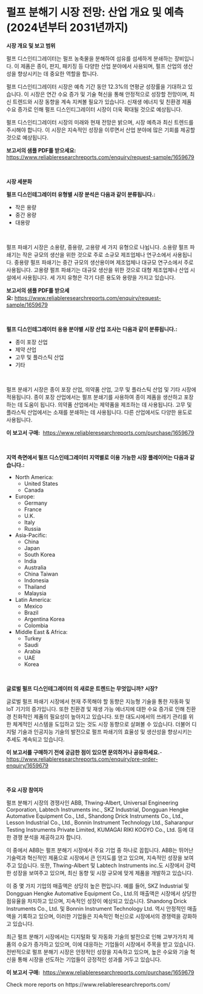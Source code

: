 <p><h1>펄프 분해기 시장 전망: 산업 개요 및 예측 (2024년부터 2031년까지)</h1></p><p><strong>시장 개요 및 보고 범위</strong></p>
<p><p>펄프 디스인티그레이터는 펄프 농축물을 분해하여 섬유를 섬세하게 분쇄하는 장비입니다. 이 제품은 종이, 판지, 패키징 등 다양한 산업 분야에서 사용되며, 펄프 산업의 생산성을 향상시키는 데 중요한 역할을 합니다. </p><p>펄프 디스인티그레이터 시장은 예측 기간 동안 12.3%의 연평균 성장률을 기대하고 있습니다. 이 시장은 연간 수요 증가 및 기술 혁신을 통해 안정적으로 성장할 전망이며, 최신 트렌드와 시장 동향을 계속 지켜볼 필요가 있습니다. 신재생 에너지 및 친환경 제품 수요 증가로 인해 펄프 디스인티그레이터 시장이 더욱 확대될 것으로 예상됩니다.</p><p>펄프 디스인티그레이터 시장의 미래와 현재 전망은 밝으며, 시장 예측과 최신 트렌드를 주시해야 합니다. 이 시장은 지속적인 성장을 이루면서 산업 분야에 많은 기회를 제공할 것으로 예상됩니다.</p></p>
<p><strong>보고서의 샘플 PDF를 받으세요:</strong> <a href="https://www.reliableresearchreports.com/enquiry/request-sample/1659679">https://www.reliableresearchreports.com/enquiry/request-sample/1659679</a></p>
<p>&nbsp;</p>
<p><strong>시장 세분화</strong></p>
<p><strong>펄프 디스인테그레이터 유형별 시장 분석은 다음과 같이 분류됩니다.:</strong></p>
<p><ul><li>작은 용량</li><li>중간 용량</li><li>대용량</li></ul></p>
<p>&nbsp;</p>
<p><p>펄프 파쇄기 시장은 소용량, 중용량, 고용량 세 가지 유형으로 나뉩니다. 소용량 펄프 파쇄기는 작은 규모의 생산을 위한 것으로 주로 소규모 제조업체나 연구소에서 사용됩니다. 중용량 펄프 파쇄기는 중간 규모의 생산용이며 제조업체나 대규모 연구소에서 주로 사용됩니다. 고용량 펄프 파쇄기는 대규모 생산을 위한 것으로 대형 제조업체나 산업 시설에서 사용됩니다. 세 가지 유형은 각기 다른 용도와 용량을 가지고 있습니다.</p></p>
<p><strong>보고서의 샘플 PDF를 받으세요:</strong>&nbsp;<a href="https://www.reliableresearchreports.com/enquiry/request-sample/1659679">https://www.reliableresearchreports.com/enquiry/request-sample/1659679</a></p>
<p>&nbsp;</p>
<p><strong> 펄프 디스인테그레이터 응용 분야별 시장 산업 조사는 다음과 같이 분류됩니다.:</strong></p>
<p><ul><li>종이 포장 산업</li><li>제약 산업</li><li>고무 및 플라스틱 산업</li><li>기타</li></ul></p>
<p>&nbsp;</p>
<p><p>펄프 분쇄기 시장은 종이 포장 산업, 의약품 산업, 고무 및 플라스틱 산업 및 기타 시장에 적용됩니다. 종이 포장 산업에서는 펄프 분쇄기를 사용하여 종이 제품을 생산하고 포장하는 데 도움이 됩니다. 의약품 산업에서는 제약품을 제조하는 데 사용됩니다. 고무 및 플라스틱 산업에서는 소재를 분쇄하는 데 사용됩니다. 다른 산업에서도 다양한 용도로 사용됩니다.</p></p>
<p><strong>이 보고서 구매:</strong>&nbsp; <a href="https://www.reliableresearchreports.com/purchase/1659679">https://www.reliableresearchreports.com/purchase/1659679</a></p>
<p>&nbsp;</p>
<p><strong>지역 측면에서 펄프 디스인테그레이터 지역별로 이용 가능한 시장 플레이어는 다음과 같습니다.:</strong></p>
<p><ul>
    <li>
        North America:
        <ul>
            <li>United States</li>
            <li>Canada</li>
        </ul>
    </li>
    <li>
        Europe:
        <ul>
            <li>Germany</li>
            <li>France</li>
            <li>U.K.</li>
            <li>Italy</li>
            <li>Russia</li>
        </ul>
    </li>
    <li>
        Asia-Pacific:
        <ul>
            <li>China</li>
            <li>Japan</li>
            <li>South Korea</li>
            <li>India</li>
            <li>Australia</li>
            <li>China Taiwan</li>
            <li>Indonesia</li>
            <li>Thailand</li>
            <li>Malaysia</li>
        </ul>
    </li>
    <li>
        Latin America:
        <ul>
            <li>Mexico</li>
            <li>Brazil</li>
            <li>Argentina Korea</li>
            <li>Colombia</li>
        </ul>
    </li>
    <li>
        Middle East & Africa:
        <ul>
            <li>Turkey</li>
            <li>Saudi</li>
            <li>Arabia</li>
            <li>UAE</li>
            <li>Korea</li>
        </ul>
    </li>
    </ul></p>
<p>&nbsp;</p>
<p><strong>글로벌 펄프 디스인테그레이터 의 새로운 트렌드는 무엇입니까? 시장?</strong></p>
<p><p>글로벌 펄프 파쇄기 시장에서 현재 주목해야 할 동향은 지능형 기술을 통한 자동화 및 IoT 기기의 증가입니다. 또한 친환경 및 재생 가능 에너지에 대한 수요 증가로 인해 친환경 친화적인 제품의 필요성이 높아지고 있습니다. 또한 대도시에서의 쓰레기 관리를 위한 체계적인 시스템을 도입하고 있는 것도 시장 동향으로 살펴볼 수 있습니다. 더불어 디지털 기술과 인공지능 기술의 발전으로 펄프 파쇄기의 효율성 및 생산성을 향상시키는 추세도 계속되고 있습니다.</p></p>
<p><strong>이 보고서를 구매하기 전에 궁금한 점이 있으면 문의하거나 공유하세요.</strong>- <a href="https://www.reliableresearchreports.com/enquiry/pre-order-enquiry/1659679">https://www.reliableresearchreports.com/enquiry/pre-order-enquiry/1659679</a></p>
<p>&nbsp;</p>
<p><strong>주요 시장 참여자</strong></p>
<p><p>펄프 분해기 시장의 경쟁사인 ABB, Thwing-Albert, Universal Engineering Corporation, Labtech Instruments inc., SKZ Industrial, Dongguan Hengke Automative Equipment Co., Ltd., Shandong Drick Instruments Co., Ltd., Lesson Industrial Co., Ltd., Bonnin Instrument Technology Ltd., Saharanpur Testing Instruments Private Limited, KUMAGAI RIKI KOGYO Co., Ltd. 등에 대한 경쟁 분석을 제공하고자 합니다.</p><p>이 중에서 ABB는 펄프 분해기 시장에서 주요 기업 중 하나로 꼽힙니다. ABB는 뛰어난 기술력과 혁신적인 제품으로 시장에서 큰 인지도를 얻고 있으며, 지속적인 성장을 보여주고 있습니다. 또한, Thwing-Albert 및 Labtech Instruments inc.도 시장에서 강력한 성장을 보여주고 있으며, 최신 동향 및 시장 규모에 맞게 제품을 개발하고 있습니다.</p><p>이 중 몇 가지 기업의 매출액은 상당히 높은 편입니다. 예를 들어, SKZ Industrial 및 Dongguan Hengke Automative Equipment Co., Ltd.의 매출액은 시장에서 상당한 점유율을 차지하고 있으며, 지속적인 성장이 예상되고 있습니다. Shandong Drick Instruments Co., Ltd. 및 Bonnin Instrument Technology Ltd. 역시 안정적인 매출액을 기록하고 있으며, 이러한 기업들은 지속적인 혁신으로 시장에서의 경쟁력을 강화하고 있습니다.</p><p>최근 펄프 분해기 시장에서는 디지털화 및 자동화 기술의 발전으로 인해 고부가가치 제품의 수요가 증가하고 있으며, 이에 대응하는 기업들이 시장에서 주목을 받고 있습니다. 전반적으로 펄프 분해기 시장은 안정적인 성장을 지속하고 있으며, 높은 수요와 기술 혁신을 통해 시장을 선도하는 기업들이 긍정적인 성과를 거두고 있습니다.</p></p>
<p><strong>이 보고서 구매:</strong>&nbsp;&nbsp;<a href="https://www.reliableresearchreports.com/purchase/1659679">https://www.reliableresearchreports.com/purchase/1659679</a></p>
<p>Check more reports on https://www.reliableresearchreports.com/</p>
